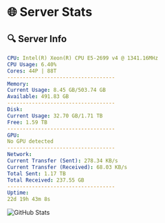 # 🌐 Server Stats
## 🔍 Server Info
```yaml
CPU: Intel(R) Xeon(R) CPU E5-2699 v4 @ 1341.16MHz
CPU Usage: 6.40%
Cores: 44P | 88T
-----------------------------------
Memory:
Current Usage: 8.45 GB/503.74 GB
Available: 491.83 GB
-----------------------------------
Disk:
Current Usage: 32.70 GB/1.71 TB
Free: 1.59 TB
-----------------------------------
GPU:
No GPU detected
-----------------------------------
Network:
Current Transfer (Sent): 278.34 KB/s
Current Transfer (Received): 68.03 KB/s
Total Sent: 1.17 TB
Total Received: 237.55 GB
-----------------------------------
Uptime:
22d 19h 43m 8s
```
![GitHub Stats](https://img.shields.io/badge/Updated-2025-05-12_12:51:56-blue)